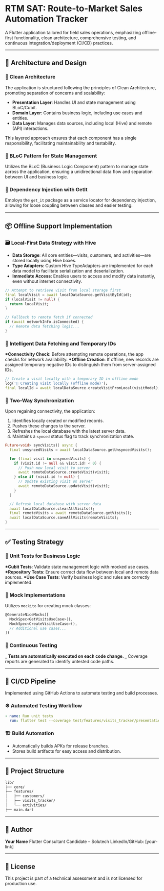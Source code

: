 # RTM SAT: Route-to-Market Sales Automation Tracker

A Flutter application tailored for field sales operations, emphasizing offline-first functionality, clean architecture, comprehensive testing, and continuous integration/deployment (CI/CD) practices.

---

## 🧱 Architecture and Design

### 🧼 Clean Architecture

The application is structured following the principles of Clean Architecture, promoting separation of concerns and scalability:

- **Presentation Layer**: Handles UI and state management using BLoC/Cubit.
- **Domain Layer**: Contains business logic, including use cases and entities.
- **Data Layer**: Manages data sources, including local (Hive) and remote (API) interactions.

This layered approach ensures that each component has a single responsibility, facilitating maintainability and testability.

### 🔁 BLoC Pattern for State Management

Utilizes the BLoC (Business Logic Component) pattern to manage state across the application, ensuring a unidirectional data flow and separation between UI and business logic.

### 🧪 Dependency Injection with GetIt

Employs the `get_it` package as a service locator for dependency injection, allowing for loose coupling between classes and easier testing.

---

## 📦 Offline Support Implementation

### 🗃️ Local-First Data Strategy with Hive

- **Data Storage**: All core entities—visits, customers, and activities—are stored locally using Hive boxes.
- **Type Adapters**: Custom Hive TypeAdapters are implemented for each data model to facilitate serialization and deserialization.
- **Immediate Access**: Enables users to access and modify data instantly, even without internet connectivity.

```dart
// Attempt to retrieve visit from local storage first
final localVisit = await localDataSource.getVisitById(id);
if (localVisit != null) {
  return localVisit;
}

// Fallback to remote fetch if connected
if (await networkInfo.isConnected) {
  // Remote data fetching logic...
}
```

### 🔄 Intelligent Data Fetching and Temporary IDs

**\*Connectivity Check**: Before attempting remote operations, the app checks for network availability.
**\*Offline Creation**: If offline, new records are assigned temporary negative IDs to distinguish them from server-assigned IDs.

```dart
// Create a visit locally with a temporary ID in offline mode
log('📱 Creating visit locally (offline mode)');
final localId = await localDataSource.createVisitFromLocal(visitModel);
```

### 🔁 Two-Way Synchronization

Upon regaining connectivity, the application:

1. Identifies locally created or modified records.
2. Pushes these changes to the server.
3. Refreshes the local database with the latest server data.
4. Maintains a `synced` status flag to track synchronization state.

```dart
Future<void> syncVisits() async {
  final unsyncedVisits = await localDataSource.getUnsyncedVisits();

  for (final visit in unsyncedVisits) {
    if (visit.id != null && visit.id! < 0) {
      // Push new local visit to server
      await remoteDataSource.createVisit(visit);
    } else if (visit.id != null) {
      // Update existing visit on server
      await remoteDataSource.updateVisit(visit);
    }
  }

  // Refresh local database with server data
  await localDataSource.clearAllVisits();
  final remoteVisits = await remoteDataSource.getVisits();
  await localDataSource.saveAllVisits(remoteVisits);
}
```

---

## ✅ Testing Strategy

### 🧪 Unit Tests for Business Logic

**\*Cubit Tests**: Validate state management logic with mocked use cases.
**\*Repository Tests**: Ensure correct data flow between local and remote data sources.
**\*Use Case Tests**: Verify business logic and rules are correctly implemented.

### 🧰 Mock Implementations

Utilizes `mockito` for creating mock classes:

```dart
@GenerateNiceMocks([
  MockSpec<GetVisitsUseCase>(),
  MockSpec<CreateVisitUseCase>(),
  // Additional use cases...
])
```

### 🔁 Continuous Testing

**_ Tests are automatically executed on each code change.
_** Coverage reports are generated to identify untested code paths.

---

## 🚀 CI/CD Pipeline

Implemented using GitHub Actions to automate testing and build processes.

### ⚙️ Automated Testing Workflow

```yaml
- name: Run unit tests
  run: flutter test --coverage test/features/visits_tracker/presentation/cubit/visits_cubit_test.dart
```

### 🏗️ Build Automation

- Automatically builds APKs for release branches.
- Stores build artifacts for easy access and distribution.

---

## 📂 Project Structure

``` bash
lib/
├── core/
├── features/
│   ├── customers/
│   ├── visits_tracker/
│   └── activities/
├── main.dart
```

---

## 👤 Author

**Your Name**
Flutter Consultant Candidate – Solutech
LinkedIn/GitHub: \[your-link]

---

## 📄 License

This project is part of a technical assessment and is not licensed for production use.
